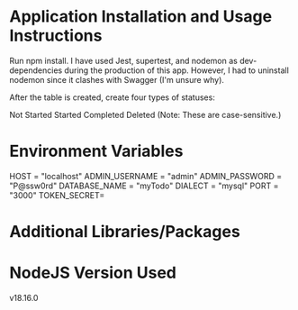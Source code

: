 # Application Installation and Usage Instructions
Run npm install. I have used Jest, supertest, and nodemon as dev-dependencies during the production of this app. However, I had to uninstall nodemon since it clashes with Swagger (I'm unsure why).

After the table is created, create four types of statuses:

Not Started
Started
Completed
Deleted
(Note: These are case-sensitive.)


# Environment Variables
HOST = "localhost"
ADMIN_USERNAME = "admin"
ADMIN_PASSWORD = "P@ssw0rd"
DATABASE_NAME = "myTodo"
DIALECT = "mysql"
PORT = "3000"
TOKEN_SECRET=

# Additional Libraries/Packages


# NodeJS Version Used
v18.16.0






